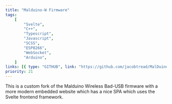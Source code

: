 ```yaml
---
title: "Malduino-W Firmware"
tags:
    [
        "Svelte",
        "C++",
        "Typescript",
        "Javascript",
        "SCSS",
        "ESP8266",
        "WebSocket",
        "Arduino",
    ]
links: [{ type: "GITHUB", link: "https://github.com/jacobtread/MalDuino-W" }]
priority: 21
---
```


This is a custom fork of the Malduino Wireless Bad-USB firmware with a more modern embedded
website which has a nice SPA which uses the Svelte frontend framework.

